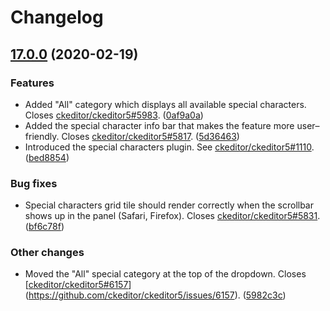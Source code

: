 Changelog
=========

## [17.0.0](https://github.com/ckeditor/ckeditor5-special-characters/tree/v17.0.0) (2020-02-19)

### Features

* Added "All" category which displays all available special characters. Closes [ckeditor/ckeditor5#5983](https://github.com/ckeditor/ckeditor5/issues/5983). ([0af9a0a](https://github.com/ckeditor/ckeditor5-special-characters/commit/0af9a0a))
* Added the special character info bar that makes the feature more user–friendly. Closes [ckeditor/ckeditor5#5817](https://github.com/ckeditor/ckeditor5/issues/5817). ([5d36463](https://github.com/ckeditor/ckeditor5-special-characters/commit/5d36463))
* Introduced the special characters plugin. See [ckeditor/ckeditor5#1110](https://github.com/ckeditor/ckeditor5/issues/1110). ([bed8854](https://github.com/ckeditor/ckeditor5-special-characters/commit/bed8854))

### Bug fixes

* Special characters grid tile should render correctly when the scrollbar shows up in the panel (Safari, Firefox). Closes [ckeditor/ckeditor5#5831](https://github.com/ckeditor/ckeditor5/issues/5831). ([bf6c78f](https://github.com/ckeditor/ckeditor5-special-characters/commit/bf6c78f))

### Other changes

* Moved the "All" special category at the top of the dropdown. Closes [[ckeditor/ckeditor5#6157](https://github.com/ckeditor/ckeditor5/issues/6157)](https://github.com/ckeditor/ckeditor5/issues/6157). ([5982c3c](https://github.com/ckeditor/ckeditor5-special-characters/commit/5982c3c))
